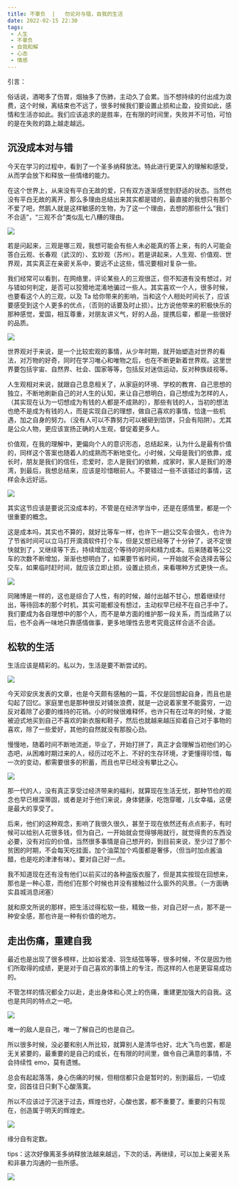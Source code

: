 ```yaml
---
title: 不辜负  |   勿论对与错，自我的生活 
date: 2022-02-15 22:30
tags: 
 - 人生
 - 不辜负
 - 自我和解
 - 心态
 - 情感
---
```


引言：

俗话说，酒喝多了伤胃，烟抽多了伤肺，主动久了会累。当不想持续的付出成为浪费，这个时候，离结束也不远了，很多时候我们要设置止损和止盈，投资如此，感情和生活亦如此。我们应该追求的是胜率，在有限的时间里，失败并不可怕，可怕的是在失败的路上越走越远。

## 沉没成本对与错



今天在学习的过程中，看到了一个圣多纳释放法。特此进行更深入的理解和感受，从而学会放下和释放一些情绪的能力。

在这个世界上，从来没有平白无故的爱，只有双方逐渐感觉到舒适的状态。当然也没有平白无故的离开，那么多理由总结出来其实都是错的，最直接的我想只有那个不爱了吧，然鹅人就是这样敏感的生物，为了这一个理由，去想的那些什么“我们不合适”，“三观不合”类似乱七八糟的理由。

![](https://dubuqingfeng.oss-cn-hongkong.aliyuncs.com/blog/life/202202-bugufu-wulunduihecuo-ziwodeshenghuo/00.jfif)


若是问起来，三观是哪三观，我想可能会有些人未必能真的答上来，有的人可能会答白云观、长春观（武汉的）、玄妙观（苏州）。若是讲起来，人生观、价值观、世界观，其实真正在亲密关系中，要远不止这些，情况要相对复杂一些。

我们经常可以看到，在网络里，评论某些人的三观很正，但不知道有没有想过，对与错如何判定，是否可以狡猾地混淆地骗过一些人。其实喜欢一个人，很多时候，也要看这个人的三观，以及 Ta 给你带来的影响，当和这个人相处时间长了，应该要感受到这个人更多的优点，（否则的话要及时止损）。比方说他带来的积极快乐的那种感觉，爱国，相互尊重，对朋友讲义气，好的人品，提携后辈，都是一些很好的品质。

![](https://dubuqingfeng.oss-cn-hongkong.aliyuncs.com/blog/life/202202-bugufu-wulunduihecuo-ziwodeshenghuo/01.jfif)


世界观对于来说，是一个比较宏观的事情，从少年时期，就开始塑造对世界的看法，对万物的好奇，同时在学习唯心和唯物之后，也在不断更新着世界观。这里世界要包括宇宙、自然界、社会、国家等等，包括反对迷信运动，反对种族歧视等。

人生观相对来说，就跟自己息息相关了，从家庭的环境、学校的教育、自己思想的独立，不断地刷新自己的对人生的认知，来让自己想明白，自己想成为怎样的人，（其实现在认为一切想成为有钱的人都是不成熟的），那些有钱的人，当初的想法也绝不是成为有钱的人，而是实现自己的理想，做自己喜欢的事情，恰逢一些机遇，加之自身的努力。（没有人可以不靠努力可以被砸到馅饼，只会有陷阱）。尤其是公众人物，更应该宣扬正确的人生观，督促着更多人。

价值观，在我的理解中，更偏向个人的意识形态，总结起来，认为什么是最有价值的，同样这个答案也随着人的成熟而不断地变化。小时候，父母是我们的依靠，成长时，朋友是我们的信任，恋爱时，恋人是我们的依赖，成家时，家人是我们的港湾，到最后，我想总结来，应该是珍惜眼前人。不要错过一些不该错过的事情，这样会永远好运。

![](https://dubuqingfeng.oss-cn-hongkong.aliyuncs.com/blog/life/202202-bugufu-wulunduihecuo-ziwodeshenghuo/02.jfif)


其实这节应该是要说沉没成本的，不管是在经济学当中，还是在感情里，都是一个很重要的概念。

这是成本吗，其实也不算的，就好比等车一样，也许下一趟公交车会很久，也许为了节省时间可以立马打开滴滴软件打个车，但是又想已经等了十分钟了，说不定很快就到了，又继续等下去，持续增加这个等待的时间和精力成本。后来随着等公交车的次数不断增加，渐渐也想明白了，如果要节省时间，一开始就不会选择去等公交车，如果临时赶时间，就应该立即止损，设置止损点，来看哪种方式更快一点。

![](https://dubuqingfeng.oss-cn-hongkong.aliyuncs.com/blog/life/202202-bugufu-wulunduihecuo-ziwodeshenghuo/03.jfif)


同赌博是一样的，这也是综合了人性，有的时候，越付出越不甘心，想着继续付出，等待回本的那个时机，其实可能都没有想过，主动权早已经不在自己手中了。我们要成为各自理想中的那个人，而不是单方面的维护那一段关系，而当成熟了以后，也不会再一味地只靠感情做事，更多地理性去思考究竟这样合适不合适。

## 松软的生活

生活应该是精彩的。私以为，生活是要不断尝试的。

![](https://dubuqingfeng.oss-cn-hongkong.aliyuncs.com/blog/life/202202-bugufu-wulunduihecuo-ziwodeshenghuo/04.jfif)


今天邓安庆发表的文章，也是今天颇有感触的一篇，不仅是回想起自身，而且也是勾起了回忆。家庭里也是那种很反对铺张浪费，就是一边说着家里不能露穷，一边反对着除了必要的维持的花销。小的时候很难释怀，也许只有在过年的时候，才能被迫式地买到自己不喜欢的新衣服和鞋子，然后也就越来越压抑着自己对于事物的喜欢，除了一些爱好，其他的自然就没有那股心劲。

慢慢地，随着时间不断地流逝，毕业了，开始打拼了，真正才会理解当初他们的心态吧，从困难时期过来的人，经历过吃不上、不好的生存环境，才更懂得珍惜，每一次的变动，都需要很多的积蓄，而且也早已经没有攀比之心。

![](https://dubuqingfeng.oss-cn-hongkong.aliyuncs.com/blog/life/202202-bugufu-wulunduihecuo-ziwodeshenghuo/05.jfif)


那一代的人，没有真正享受过经济带来的福利，就算现在生活无忧，那种节俭的观念也早已根深蒂固，或者是对于他们来说，身体健康，吃饱穿暖，儿女幸福，这便是最大的享受了。

后来，他们的这种观念，影响了我很久很久，甚至于现在依然还有点点影子，有时候可以给别人花很多钱，但为自己，一开始就会觉得够用就行，就觉得贵的东西没必要，没有对应的价值，当然很多事情是自己想开的，到目前来说，至少过了那个贫困的时期，不会每天吃挂面，加个油菜加个鸡蛋都是奢侈，（但当时加点酱油醋，也是吃的津津有味）。要对自己好一点。

我不知道现在还有没有他们以前买过的各种盗版衣服了，但是其实按现在回想来，那也是一种心意，而他们在那个时候也并没有接触过什么窗外的风景。（一方面确实县城消息闭塞）

就和原文所说的那样，把生活过得松软一些，精致一些，对自己好一点，那不是一种安全感，那也许是一种有价值的地方。

## 走出伤痛，重建自我

最近也是出现了很多榜样，比如谷爱凌、羽生结弦等等，很多时候，不仅是因为他们所取得的成绩，更是对于自己喜欢的事情上的专注，而这样的人也是更容易成功的。

不管怎样的情况都全力以赴，走出身体和心灵上的伤痛，重建更加强大的自我。这也是共同的特点之一吧。

![](https://dubuqingfeng.oss-cn-hongkong.aliyuncs.com/blog/life/202202-bugufu-wulunduihecuo-ziwodeshenghuo/06.jfif)

唯一的敌人是自己，唯一了解自己的也是自己。

所以很多时候，没必要和别人所比较，就算别人是清华也好，北大飞鸟也罢，都是无关紧要的，最重要的是自己的成长，在有限的时间里，做令自己满意的事情，不会持续性 emo，莫有遗憾。


总会有起起落落，身心伤痛的时候，但相信都只会是暂时的，别到最后，一切成空，回首往日只剩下心酸落寞。

所以不应该过于沉迷于过去，辉煌也好，心酸也罢，都不重要了。重要的只有现在，创造属于明天的辉煌史。

![](https://dubuqingfeng.oss-cn-hongkong.aliyuncs.com/blog/life/202202-bugufu-wulunduihecuo-ziwodeshenghuo/07.jfif)


缘分自有定数。

tips：这次好像离圣多纳释放法越来越远，下次的话，再继续，可以加上亲密关系和非暴力沟通的一些所感。

![](https://dubuqingfeng.oss-cn-hongkong.aliyuncs.com/blog/life/202202-bugufu-wulunduihecuo-ziwodeshenghuo/08.jfif)
